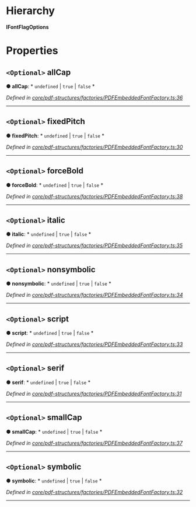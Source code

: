 

# Hierarchy

**IFontFlagOptions**

# Properties

<a id="allcap"></a>

## `<Optional>` allCap

**● allCap**: * `undefined` &#124; `true` &#124; `false`
*

*Defined in [core/pdf-structures/factories/PDFEmbeddedFontFactory.ts:36](https://github.com/Hopding/pdf-lib/blob/20e93f6/src/core/pdf-structures/factories/PDFEmbeddedFontFactory.ts#L36)*

___
<a id="fixedpitch"></a>

## `<Optional>` fixedPitch

**● fixedPitch**: * `undefined` &#124; `true` &#124; `false`
*

*Defined in [core/pdf-structures/factories/PDFEmbeddedFontFactory.ts:30](https://github.com/Hopding/pdf-lib/blob/20e93f6/src/core/pdf-structures/factories/PDFEmbeddedFontFactory.ts#L30)*

___
<a id="forcebold"></a>

## `<Optional>` forceBold

**● forceBold**: * `undefined` &#124; `true` &#124; `false`
*

*Defined in [core/pdf-structures/factories/PDFEmbeddedFontFactory.ts:38](https://github.com/Hopding/pdf-lib/blob/20e93f6/src/core/pdf-structures/factories/PDFEmbeddedFontFactory.ts#L38)*

___
<a id="italic"></a>

## `<Optional>` italic

**● italic**: * `undefined` &#124; `true` &#124; `false`
*

*Defined in [core/pdf-structures/factories/PDFEmbeddedFontFactory.ts:35](https://github.com/Hopding/pdf-lib/blob/20e93f6/src/core/pdf-structures/factories/PDFEmbeddedFontFactory.ts#L35)*

___
<a id="nonsymbolic"></a>

## `<Optional>` nonsymbolic

**● nonsymbolic**: * `undefined` &#124; `true` &#124; `false`
*

*Defined in [core/pdf-structures/factories/PDFEmbeddedFontFactory.ts:34](https://github.com/Hopding/pdf-lib/blob/20e93f6/src/core/pdf-structures/factories/PDFEmbeddedFontFactory.ts#L34)*

___
<a id="script"></a>

## `<Optional>` script

**● script**: * `undefined` &#124; `true` &#124; `false`
*

*Defined in [core/pdf-structures/factories/PDFEmbeddedFontFactory.ts:33](https://github.com/Hopding/pdf-lib/blob/20e93f6/src/core/pdf-structures/factories/PDFEmbeddedFontFactory.ts#L33)*

___
<a id="serif"></a>

## `<Optional>` serif

**● serif**: * `undefined` &#124; `true` &#124; `false`
*

*Defined in [core/pdf-structures/factories/PDFEmbeddedFontFactory.ts:31](https://github.com/Hopding/pdf-lib/blob/20e93f6/src/core/pdf-structures/factories/PDFEmbeddedFontFactory.ts#L31)*

___
<a id="smallcap"></a>

## `<Optional>` smallCap

**● smallCap**: * `undefined` &#124; `true` &#124; `false`
*

*Defined in [core/pdf-structures/factories/PDFEmbeddedFontFactory.ts:37](https://github.com/Hopding/pdf-lib/blob/20e93f6/src/core/pdf-structures/factories/PDFEmbeddedFontFactory.ts#L37)*

___
<a id="symbolic"></a>

## `<Optional>` symbolic

**● symbolic**: * `undefined` &#124; `true` &#124; `false`
*

*Defined in [core/pdf-structures/factories/PDFEmbeddedFontFactory.ts:32](https://github.com/Hopding/pdf-lib/blob/20e93f6/src/core/pdf-structures/factories/PDFEmbeddedFontFactory.ts#L32)*

___

